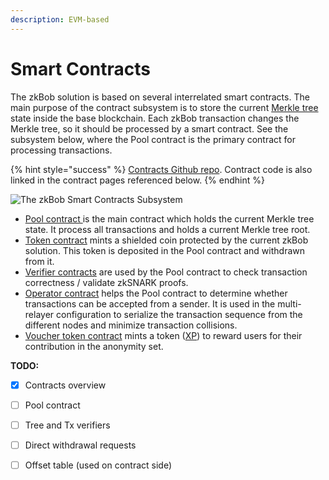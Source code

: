 ```yaml
---
description: EVM-based
---
```


# Smart Contracts

The zkBob solution is based on several interrelated smart contracts. The main purpose of the contract subsystem is to store the current [Merkle tree](../untitled/) state inside the base blockchain. Each zkBob transaction changes the Merkle tree, so it should be processed by a smart contract. See the subsystem below, where the Pool contract is the primary contract for processing transactions.

{% hint style="success" %}
[Contracts Github repo](https://github.com/zkBob/pool-evm-single-l1). Contract code is also linked in the contract pages referenced below.
{% endhint %}

![The zkBob Smart Contracts Subsystem](../../.gitbook/assets/contracts\_240dpi.png)

* [Pool contract ](the-pool-contract/)is the main contract which holds the current Merkle tree state. It process all transactions and holds a current Merkle tree root.
* [Token contract](token-contract.md) mints a shielded coin protected by the current zkBob solution. This token is deposited in the Pool contract and withdrawn from it.
* [Verifier contracts](verifier-contracts.md) are used by the Pool contract to check transaction correctness / validate zkSNARK proofs.
* [Operator contract](operator-manager-contract/) helps the Pool contract to determine whether transactions can be accepted from a sender. It is used in the multi-relayer configuration to serialize the transaction sequence from the different nodes and minimize transaction collisions.
* [Voucher token contract](voucher-token-contract.md) mints a token ([XP](../../in-development/energy-token/)) to reward users for their contribution in the anonymity set.

**TODO:**

* [x] Contracts overview
* [ ] Pool contract
* [ ] Tree and Tx verifiers
* [ ] Direct withdrawal requests
* [ ] Offset table (used on contract side)

